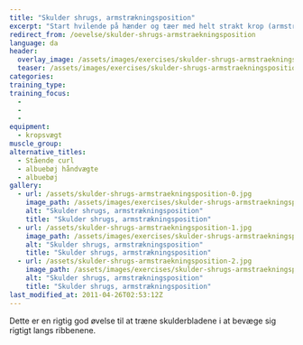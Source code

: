 ```yaml
---
title: "Skulder shrugs, armstrækningsposition"
excerpt: "Start hvilende på hænder og tæer med helt strakt krop (armstrækningsposition) og skub helt op i skuldrene. Fasthold positionen men fald ned i skuldrene, så skulderbladene kommer tættere på hinanden."
redirect_from: /oevelse/skulder-shrugs-armstraekningsposition
language: da
header:
  overlay_image: /assets/images/exercises/skulder-shrugs-armstraekningsposition-0.jpg
  teaser: /assets/images/exercises/skulder-shrugs-armstraekningsposition-0.jpg
categories:
training_type: 
training_focus: 
  - 
  - 
  - 
equipment:
  - kropsvægt
muscle_group:
alternative_titles:
  - Stående curl
  - albuebøj håndvægte
  - albuebøj
gallery:
  - url: /assets/skulder-shrugs-armstraekningsposition-0.jpg
    image_path: /assets/images/exercises/skulder-shrugs-armstraekningsposition-0.jpg
    alt: "Skulder shrugs, armstrækningsposition"
    title: "Skulder shrugs, armstrækningsposition"
  - url: /assets/skulder-shrugs-armstraekningsposition-1.jpg
    image_path: /assets/images/exercises/skulder-shrugs-armstraekningsposition-1.jpg
    alt: "Skulder shrugs, armstrækningsposition"
    title: "Skulder shrugs, armstrækningsposition"
  - url: /assets/skulder-shrugs-armstraekningsposition-2.jpg
    image_path: /assets/images/exercises/skulder-shrugs-armstraekningsposition-2.jpg
    alt: "Skulder shrugs, armstrækningsposition"
    title: "Skulder shrugs, armstrækningsposition"
last_modified_at: 2011-04-26T02:53:12Z
---
```


Dette er en rigtig god øvelse til at træne skulderbladene i at bevæge sig rigtigt langs ribbenene.
